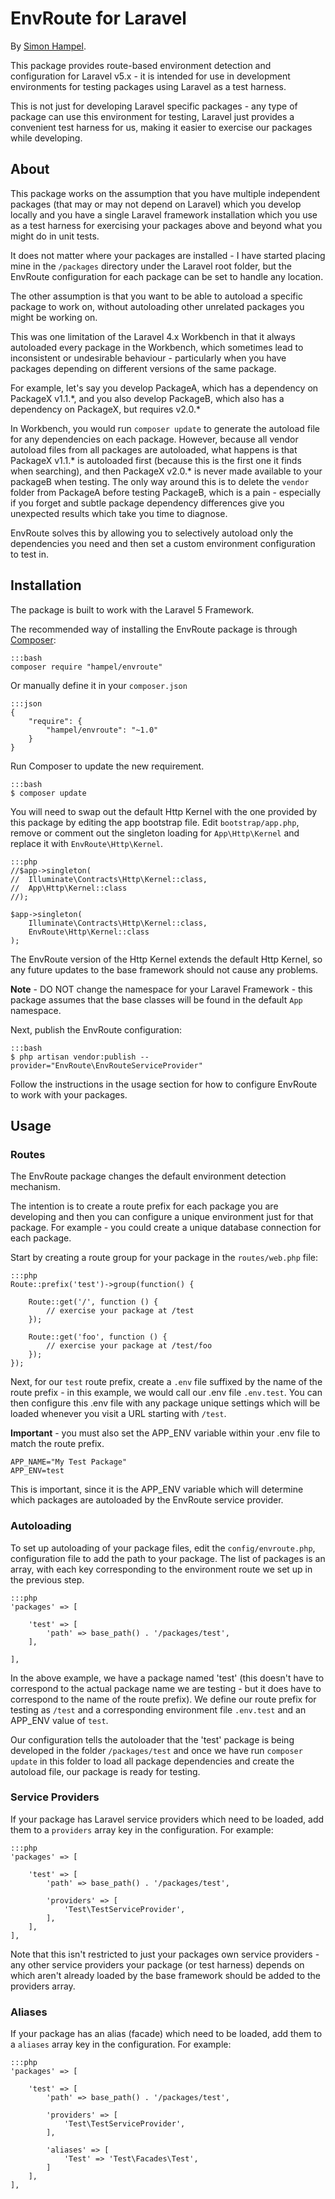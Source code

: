 EnvRoute for Laravel
====================

By [Simon Hampel](http://hampelgroup.com/).

This package provides route-based environment detection and configuration for Laravel v5.x - it is intended for use in 
development environments for testing packages using Laravel as a test harness.

This is not just for developing Laravel specific packages - any type of package can use this environment for testing,
Laravel just provides a convenient test harness for us, making it easier to exercise our packages while developing.

About
-----

This package works on the assumption that you have multiple independent packages (that may or may not depend on Laravel)
which you develop locally and you have a single Laravel framework installation which you use as a test harness for
exercising your packages above and beyond what you might do in unit tests.

It does not matter where your packages are installed - I have started placing mine in the `/packages` directory under
the Laravel root folder, but the EnvRoute configuration for each package can be set to handle any location.
 
The other assumption is that you want to be able to autoload a specific package to work on, without autoloading other 
unrelated packages you might be working on.

This was one limitation of the Laravel 4.x Workbench in that it always autoloaded every package in the Workbench, which
sometimes lead to inconsistent or undesirable behaviour - particularly when you have packages depending on different
versions of the same package.

For example, let's say you develop PackageA, which has a dependency on PackageX v1.1.\*, and you also develop PackageB, 
which also has a dependency on PackageX, but requires v2.0.\*

In Workbench, you would run `composer update` to generate the autoload file for any dependencies on each package.
However, because all vendor autoload files from all packages are autoloaded, what happens is that PackageX v1.1.\* is 
autoloaded first (because this is the first one it finds when searching), and then PackageX v2.0.\* is never made 
available to your packageB when testing. The only way around this is to delete the `vendor` folder from PackageA before
testing PackageB, which is a pain - especially if you forget and subtle package dependency differences give you 
unexpected results which take you time to diagnose.

EnvRoute solves this by allowing you to selectively autoload only the dependencies you need and then set a custom
environment configuration to test in.

Installation
------------

The package is built to work with the Laravel 5 Framework.

The recommended way of installing the EnvRoute package is through [Composer](http://getcomposer.org):

	:::bash
	composer require "hampel/envroute"

Or manually define it in your `composer.json`

    :::json
    {
        "require": {
            "hampel/envroute": "~1.0"
        }
    }

Run Composer to update the new requirement.

    :::bash
    $ composer update

You will need to swap out the default Http Kernel with the one provided by this package by editing the app bootstrap
file. Edit `bootstrap/app.php`, remove or comment out the singleton loading for `App\Http\Kernel` and replace it with
`EnvRoute\Http\Kernel`.

    :::php
    //$app->singleton(
    //	Illuminate\Contracts\Http\Kernel::class,
    //	App\Http\Kernel::class
    //);
    
    $app->singleton(
    	Illuminate\Contracts\Http\Kernel::class,
    	EnvRoute\Http\Kernel::class
    );

The EnvRoute version of the Http Kernel extends the default Http Kernel, so any future updates to the base framework
should not cause any problems.

**Note** - DO NOT change the namespace for your Laravel Framework - this package assumes that the base classes will be
found in the default `App` namespace.

Next, publish the EnvRoute configuration:

    :::bash
    $ php artisan vendor:publish --provider="EnvRoute\EnvRouteServiceProvider"

Follow the instructions in the usage section for how to configure EnvRoute to work with your packages. 

Usage
-----

### Routes ###

The EnvRoute package changes the default environment detection mechanism.

The intention is to create a route prefix for each package you are developing and then you can configure a unique
environment just for that package. For example - you could create a unique database connection for each package.
 
Start by creating a route group for your package in the `routes/web.php` file:

    :::php
    Route::prefix('test')->group(function() {
	
    	Route::get('/', function () {
    		// exercise your package at /test
    	});
    
    	Route::get('foo', function () {
    		// exercise your package at /test/foo
    	});
    });

Next, for our `test` route prefix, create a `.env` file suffixed by the name of the route prefix - in this example, we
would call our .env file `.env.test`. You can then configure this .env file with any package unique settings which will
be loaded whenever you visit a URL starting with `/test`.

**Important** - you must also set the APP_ENV variable within your .env file to match the route prefix.

	APP_NAME="My Test Package"
	APP_ENV=test
	
This is important, since it is the APP_ENV variable which will determine which packages are autoloaded by the EnvRoute
service provider.

### Autoloading ###

To set up autoloading of your package files, edit the `config/envroute.php`, configuration file to add the path to your
package. The list of packages is an array, with each key corresponding to the environment route we set up in the 
previous step.

    :::php
    'packages' => [
    
    	'test' => [
    		'path' => base_path() . '/packages/test',
    	],
    
    ],
    
In the above example, we have a package named 'test' (this doesn't have to correspond to the actual package name we are
testing - but it does have to correspond to the name of the route prefix). We define our route prefix for testing as
`/test` and a corresponding environment file `.env.test` and an APP_ENV value of `test`.
 
Our configuration tells the autoloader that the 'test' package is being developed in the folder `/packages/test` and 
once we have run `composer update` in this folder to load all package dependencies and create the autoload file, our 
package is ready for testing.

### Service Providers ###

If your package has Laravel service providers which need to be loaded, add them to a `providers` array key in the 
configuration. For example:

    :::php
    'packages' => [
    
    	'test' => [
    		'path' => base_path() . '/packages/test',
    
    		'providers' => [
    			'Test\TestServiceProvider',
    		],
    	],
    ],

Note that this isn't restricted to just your packages own service providers - any other service providers your package
(or test harness) depends on which aren't already loaded by the base framework should be added to the providers array. 

### Aliases ###

If your package has an alias (facade) which need to be loaded, add them to a `aliases` array key in the configuration.
For example:

    :::php
    'packages' => [
    
    	'test' => [
    		'path' => base_path() . '/packages/test',
    
    		'providers' => [
    			'Test\TestServiceProvider',
    		],
    		
    		'aliases' => [
    			'Test' => 'Test\Facades\Test',
    		]
    	],
    ],

